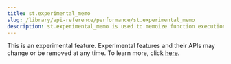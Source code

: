 ```yaml
---
title: st.experimental_memo
slug: /library/api-reference/performance/st.experimental_memo
description: st.experimental_memo is used to memoize function executions.
---
```


<Important>

This is an experimental feature. Experimental features and their APIs may change or be removed at any time. To learn more, click [here](/library/advanced-features/prerelease#beta-and-experimental-features).

</Important>

<Autofunction function="streamlit.experimental_memo" />
